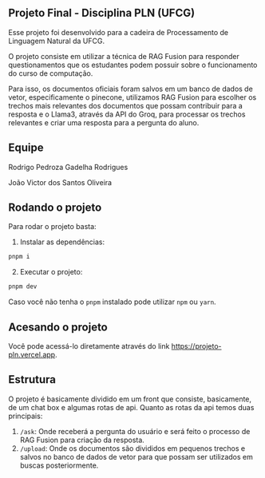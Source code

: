 ## Projeto Final - Disciplina PLN (UFCG)

Esse projeto foi desenvolvido para a cadeira de Processamento de Linguagem Natural da UFCG.

O projeto consiste em utilizar a técnica de RAG Fusion para responder questionamentos que os estudantes podem possuir sobre o funcionamento do curso de computação.

Para isso, os documentos oficiais foram salvos em um banco de dados de vetor, especificamente o pinecone, utilizamos RAG Fusion para escolher os trechos mais relevantes dos documentos que possam contribuir para a resposta e o Llama3, através da API do Groq, para processar os trechos relevantes e criar uma resposta para a pergunta do aluno.

## Equipe

Rodrigo Pedroza Gadelha Rodrigues

João Victor dos Santos Oliveira

## Rodando o projeto

Para rodar o projeto basta:

1. Instalar as dependências:

```bash
pnpm i
```
2. Executar o projeto:

```bash
pnpm dev
```

Caso você não tenha o ```pnpm``` instalado pode utilizar ```npm``` ou ```yarn```.

## Acesando o projeto

Você pode acessá-lo diretamente através do link https://projeto-pln.vercel.app.

## Estrutura

O projeto é basicamente dividido em um front que consiste, basicamente, de um chat box e algumas rotas de api. Quanto as rotas da api temos duas principais:

1. ```/ask```: Onde receberá a pergunta do usuário e será feito o processo de RAG Fusion para criação da resposta.
2. ```/upload```: Onde os documentos são divididos em pequenos trechos e salvos no banco de dados de vetor para que possam ser utilizados em buscas posteriormente.
